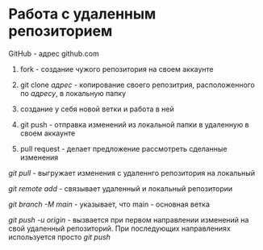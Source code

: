 # Работа с удаленным репозиторием

GitHub - адрес github.com

1. fork - создание чужого репозитория на своем аккаунте

2. git clone *адрес* - копирование своего репозитрия, расположенного по *адресу*, в локальную папку

3. создание у себя новой ветки и работа в ней

4. git push - отправка изменений из локальной папки в удаленную в своем аккаунте

5. pull request - делает предложение рассмотреть сделанные изменения

*git pull* - выгружает изменения с удаленнго репозитория на локальный

*git remote add* - связывает удаленный и локальный репозитории

*git branch -M main* - указывает, что main - основная ветка

*git push -u origin* - вызвается при первом направлении изменений на свой удаленный репозиторий. При последующих направлениях используется просто *git push*